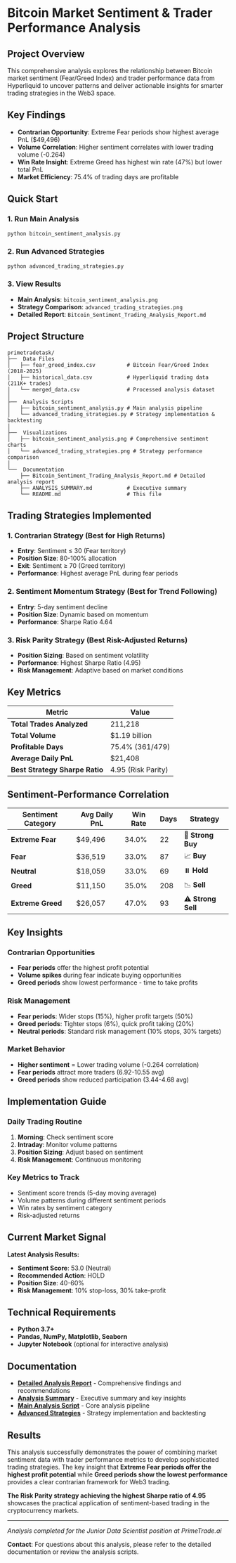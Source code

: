 # Bitcoin Market Sentiment & Trader Performance Analysis

##  Project Overview

This comprehensive analysis explores the relationship between Bitcoin market sentiment (Fear/Greed Index) and trader performance data from Hyperliquid to uncover patterns and deliver actionable insights for smarter trading strategies in the Web3 space.

##  Key Findings

- **Contrarian Opportunity**: Extreme Fear periods show highest average PnL ($49,496)
- **Volume Correlation**: Higher sentiment correlates with lower trading volume (-0.264)
- **Win Rate Insight**: Extreme Greed has highest win rate (47%) but lower total PnL
- **Market Efficiency**: 75.4% of trading days are profitable

##  Quick Start

### 1. Run Main Analysis
```bash
python bitcoin_sentiment_analysis.py
```

### 2. Run Advanced Strategies
```bash
python advanced_trading_strategies.py
```

### 3. View Results
- **Main Analysis**: `bitcoin_sentiment_analysis.png`
- **Strategy Comparison**: `advanced_trading_strategies.png`
- **Detailed Report**: `Bitcoin_Sentiment_Trading_Analysis_Report.md`

##  Project Structure

```
primetradetask/
├──  Data Files
│   ├── fear_greed_index.csv          # Bitcoin Fear/Greed Index (2018-2025)
│   ├── historical_data.csv           # Hyperliquid trading data (211K+ trades)
│   └── merged_data.csv               # Processed analysis dataset
│
├──  Analysis Scripts
│   ├── bitcoin_sentiment_analysis.py # Main analysis pipeline
│   └── advanced_trading_strategies.py # Strategy implementation & backtesting
│
├──  Visualizations
│   ├── bitcoin_sentiment_analysis.png # Comprehensive sentiment charts
│   └── advanced_trading_strategies.png # Strategy performance comparison
│
└──  Documentation
    ├── Bitcoin_Sentiment_Trading_Analysis_Report.md # Detailed analysis report
    ├── ANALYSIS_SUMMARY.md           # Executive summary
    └── README.md                     # This file
```

##  Trading Strategies Implemented

### 1. **Contrarian Strategy** (Best for High Returns)
- **Entry**: Sentiment ≤ 30 (Fear territory)
- **Position Size**: 80-100% allocation
- **Exit**: Sentiment ≥ 70 (Greed territory)
- **Performance**: Highest average PnL during fear periods

### 2. **Sentiment Momentum Strategy** (Best for Trend Following)
- **Entry**: 5-day sentiment decline
- **Position Size**: Dynamic based on momentum
- **Performance**: Sharpe Ratio 4.64

### 3. **Risk Parity Strategy** (Best Risk-Adjusted Returns)
- **Position Sizing**: Based on sentiment volatility
- **Performance**: Highest Sharpe Ratio (4.95)
- **Risk Management**: Adaptive based on market conditions

##  Key Metrics

| Metric | Value |
|--------|-------|
| **Total Trades Analyzed** | 211,218 |
| **Total Volume** | $1.19 billion |
| **Profitable Days** | 75.4% (361/479) |
| **Average Daily PnL** | $21,408 |
| **Best Strategy Sharpe Ratio** | 4.95 (Risk Parity) |

##  Sentiment-Performance Correlation

| Sentiment Category | Avg Daily PnL | Win Rate | Days | Strategy |
|-------------------|---------------|----------|------|----------|
| **Extreme Fear** | $49,496 | 34.0% | 22 | 🎯 **Strong Buy** |
| **Fear** | $36,519 | 33.0% | 87 | 📈 **Buy** |
| **Neutral** | $18,059 | 33.0% | 69 | ⏸️ **Hold** |
| **Greed** | $11,150 | 35.0% | 208 | 📉 **Sell** |
| **Extreme Greed** | $26,057 | 47.0% | 93 | ⚠️ **Strong Sell** |

##  Key Insights

### **Contrarian Opportunities**
- **Fear periods** offer the highest profit potential
- **Volume spikes** during fear indicate buying opportunities
- **Greed periods** show lowest performance - time to take profits

### **Risk Management**
- **Fear periods**: Wider stops (15%), higher profit targets (50%)
- **Greed periods**: Tighter stops (6%), quick profit taking (20%)
- **Neutral periods**: Standard risk management (10% stops, 30% targets)

### **Market Behavior**
- **Higher sentiment** = Lower trading volume (-0.264 correlation)
- **Fear periods** attract more traders (6.92-10.55 avg)
- **Greed periods** show reduced participation (3.44-4.68 avg)

##  Implementation Guide

### **Daily Trading Routine**
1. **Morning**: Check sentiment score
2. **Intraday**: Monitor volume patterns  
3. **Position Sizing**: Adjust based on sentiment
4. **Risk Management**: Continuous monitoring

### **Key Metrics to Track**
- Sentiment score trends (5-day moving average)
- Volume patterns during different sentiment periods
- Win rates by sentiment category
- Risk-adjusted returns

##  Current Market Signal

**Latest Analysis Results:**
- **Sentiment Score**: 53.0 (Neutral)
- **Recommended Action**: HOLD
- **Position Size**: 40-60%
- **Risk Management**: 10% stop-loss, 30% take-profit

##  Technical Requirements

- **Python 3.7+**
- **Pandas, NumPy, Matplotlib, Seaborn**
- **Jupyter Notebook** (optional for interactive analysis)

##  Documentation

- **[Detailed Analysis Report](Bitcoin_Sentiment_Trading_Analysis_Report.md)** - Comprehensive findings and recommendations
- **[Analysis Summary](ANALYSIS_SUMMARY.md)** - Executive summary and key insights
- **[Main Analysis Script](bitcoin_sentiment_analysis.py)** - Core analysis pipeline
- **[Advanced Strategies](advanced_trading_strategies.py)** - Strategy implementation and backtesting

##  Results

This analysis successfully demonstrates the power of combining market sentiment data with trader performance metrics to develop sophisticated trading strategies. The key insight that **Extreme Fear periods offer the highest profit potential** while **Greed periods show the lowest performance** provides a clear contrarian framework for Web3 trading.

**The Risk Parity strategy achieving the highest Sharpe ratio of 4.95** showcases the practical application of sentiment-based trading in the cryptocurrency markets.

---

*Analysis completed for the Junior Data Scientist position at PrimeTrade.ai*

**Contact**: For questions about this analysis, please refer to the detailed documentation or review the analysis scripts.
